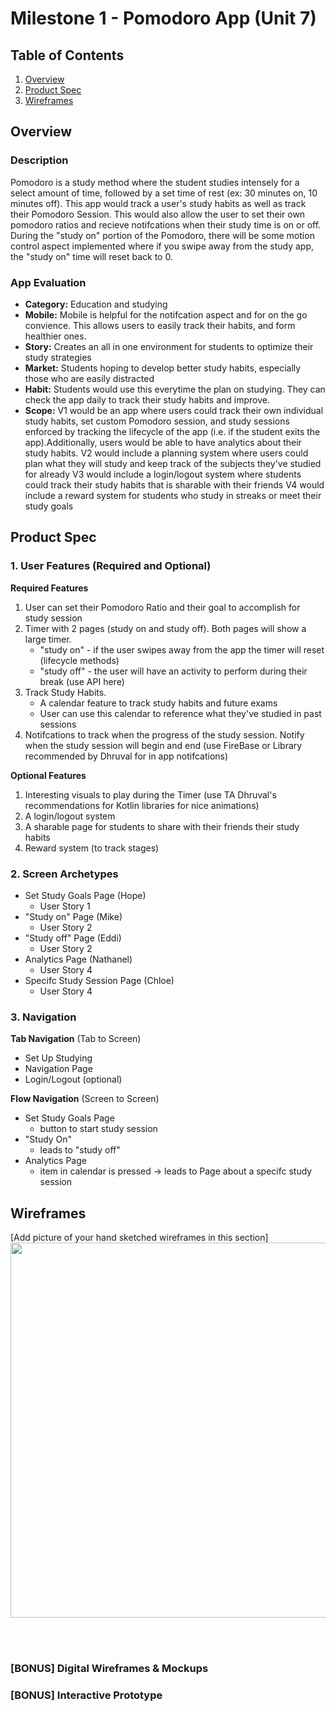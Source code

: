 # Milestone 1 - Pomodoro App (Unit 7)

## Table of Contents

1. [Overview](#Overview)
1. [Product Spec](#Product-Spec)
1. [Wireframes](#Wireframes)

## Overview

### Description

Pomodoro is a study method where the student studies intensely for a select amount of time, followed by a set time of rest (ex: 30 minutes on, 10 minutes off). This app would track a user's study habits as well as track their Pomodoro Session. This would also allow the user to set their own pomodoro ratios and recieve notifcations when their study time is on or off. During the "study on" portion of the Pomodoro, there will be some motion control aspect implemented where if you swipe away from the study app, the "study on" time will reset back to 0. 

### App Evaluation
- **Category:** Education and studying
- **Mobile:** Mobile is helpful for the notifcation aspect and for on the go convience. This allows users to easily track their habits, and form healthier ones. 
- **Story:** Creates an all in one environment for students to optimize their study strategies
- **Market:** Students hoping to develop better study habits, especially those who are easily distracted
- **Habit:** Students would use this everytime the plan on studying. They can check the app daily to track their study habits and improve. 
- **Scope:** V1 would be an app where users could track their own individual study habits, set custom Pomodoro session, and study sessions enforced by tracking the lifecycle of the app (i.e. if the student exits the app).Additionally, users would be able to have analytics about their study habits. V2 would include a planning system where users could plan what they will study and keep track of the subjects they've studied for already V3 would include a login/logout system where students could track their study habits that is sharable with their friends V4 would include a reward system for students who study in streaks or meet their study goals 
    

## Product Spec

### 1. User Features (Required and Optional)

**Required Features**

1. User can set their Pomodoro Ratio and their goal to accomplish for study session
2. Timer with 2 pages (study on and study off). Both pages will show a large timer. 
   - "study on" - if the user swipes away from the app the timer will reset (lifecycle methods)
   - "study off" - the user will have an activity to perform during their break (use API here)
4. Track Study Habits. 
   - A calendar feature to track study habits and future exams
   - User can use this calendar to reference what they've studied in past sessions
5. Notifcations to track when the progress of the study session. Notify when the study session will begin and end (use FireBase or Library recommended by Dhruval for in app notifcations)

**Optional Features**

1. Interesting visuals to play during the Timer (use TA Dhruval's recommendations for Kotlin libraries for nice animations)
2. A login/logout system
3. A sharable page for students to share with their friends their study habits
4. Reward system (to track stages)

### 2. Screen Archetypes

- Set Study Goals Page (Hope)
  - User Story 1
- "Study on" Page (Mike)
  -  User Story 2
- "Study off" Page (Eddi)
  - User Story 2
- Analytics Page (Nathanel)
  - User Story 4
- Specifc Study Session Page (Chloe)
  - User Story 4

### 3. Navigation

**Tab Navigation** (Tab to Screen)
- Set Up Studying
- Navigation Page
- Login/Logout (optional)

**Flow Navigation** (Screen to Screen)

- Set Study Goals Page
  - button to start study session 
- "Study On"
  - leads to "study off"
- Analytics Page
  - item in calendar is pressed -> leads to Page about a specifc study session
## Wireframes

[Add picture of your hand sketched wireframes in this section] <img src="YOUR_WIREFRAME_IMAGE_URL" width=600>

<br>

<br>

### [BONUS] Digital Wireframes & Mockups

### [BONUS] Interactive Prototype

<br>
